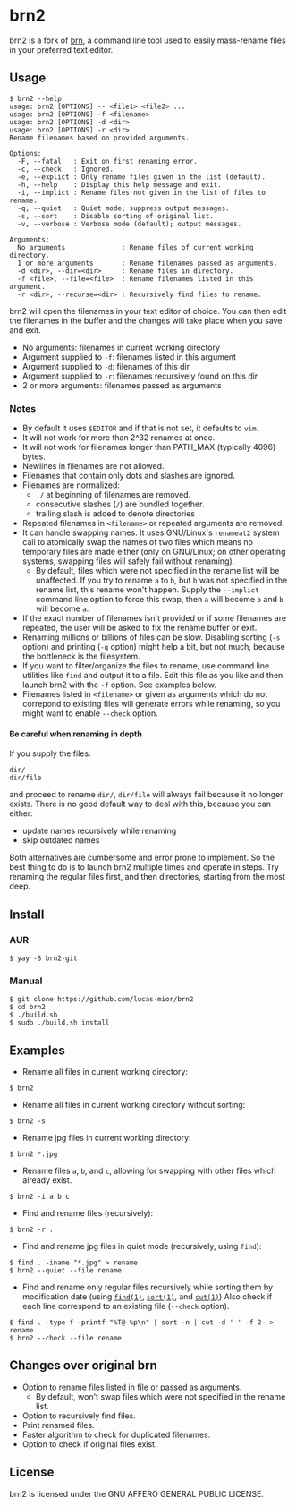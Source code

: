 # brn2
brn2 is a fork of [brn](https://github.com/nimaipatel/brn), a command line tool
used to easily mass-rename files in your preferred text editor.
 
## Usage
```
$ brn2 --help
usage: brn2 [OPTIONS] -- <file1> <file2> ...
usage: brn2 [OPTIONS] -f <filename>
usage: brn2 [OPTIONS] -d <dir>
usage: brn2 [OPTIONS] -r <dir>
Rename filenames based on provided arguments.

Options:
  -F, --fatal   : Exit on first renaming error.
  -c, --check   : Ignored.
  -e, --explict : Only rename files given in the list (default).
  -h, --help    : Display this help message and exit.
  -i, --implict : Rename files not given in the list of files to rename.
  -q, --quiet   : Quiet mode; suppress output messages.
  -s, --sort    : Disable sorting of original list.
  -v, --verbose : Verbose mode (default); output messages.

Arguments:
  No arguments              : Rename files of current working directory.
  1 or more arguments       : Rename filenames passed as arguments.
  -d <dir>, --dir=<dir>     : Rename files in directory.
  -f <file>, --file=<file>  : Rename filenames listed in this argument.
  -r <dir>, --recurse=<dir> : Recursively find files to rename.
```

brn2 will open the filenames in your text editor of choice.
You can then edit the filenames in the buffer and the changes
will take place when you save and exit.
- No arguments: filenames in current working directory
- Argument supplied to `-f`: filenames listed in this argument
- Argument supplied to `-d`: filenames of this dir
- Argument supplied to `-r`: filenames recursively found on this dir
- 2 or more arguments: filenames passed as arguments

### Notes
- By default it uses `$EDITOR` and if that is not set, it defaults to `vim`.
- It will not work for more than 2^32 renames at once.
- It will not work for filenames longer than PATH_MAX (typically 4096) bytes.
- Newlines in filenames are not allowed.
- Filenames that contain only dots and slashes are ignored.
- Filenames are normalized:
    * `./` at beginning of filenames are removed.
    * consecutive slashes (`/`) are bundled together.
    * trailing slash is added to denote directories
- Repeated filenames in `<filename>` or repeated arguments are removed.
- It can handle swapping names. It uses GNU/Linux's `renameat2` system call to
  atomically swap the names of two files which means no temporary files are made
  either (only on GNU/Linux; on other operating systems, swapping files will
  safely fail without renaming).
  * By default, files which were not specified in the rename list will be
    unaffected. If you try to rename `a` to `b`, but `b` was not specified in
    the rename list, this rename won't happen. Supply the `--implict` command
    line option to force this swap, then `a` will become `b` and `b` will become
    `a`.
- If the exact number of filenames isn't provided or if some filenames are
  repeated, the user will be asked to fix the rename buffer or exit.
- Renaming millions or billions of files can be slow. Disabling sorting
  (`-s` option) and printing (`-q` option) might help a bit, but not much,
  because the bottleneck is the filesystem.
- If you want to filter/organize the files to rename, use command line utilities
  like `find` and output it to a file. Edit this file as you like and then
  launch brn2 with the `-f` option. See examples below.
- Filenames listed in `<filename>` or given as arguments which
  do not correpond to existing files will generate errors while renaming,
  so you might want to enable `--check` option.

#### Be careful when renaming in depth
If you supply the files:
```
dir/
dir/file
```
and proceed to rename `dir/`, `dir/file` will always fail because it no longer
exists.
There is no good default way to deal with this, because you can either:
- update names recursively while renaming
- skip outdated names

Both alternatives are cumbersome and error prone to implement.  So the best
thing to do is to launch brn2 multiple times and operate in steps. Try renaming
the regular files first, and then directories, starting from the most deep.
 
## Install
 
### AUR
```
$ yay -S brn2-git
```

### Manual
```
$ git clone https://github.com/lucas-mior/brn2
$ cd brn2
$ ./build.sh
$ sudo ./build.sh install
```

## Examples
- Rename all files in current working directory:
```
$ brn2
```
- Rename all files in current working directory without sorting:
```
$ brn2 -s
```
- Rename jpg files in current working directory:
```
$ brn2 *.jpg
```
- Rename files `a`, `b`, and `c`,
  allowing for swapping with other files which already exist.
```
$ brn2 -i a b c
```
- Find and rename files (recursively):
```
$ brn2 -r .
```
- Find and rename jpg files in quiet mode (recursively, using `find`):
```
$ find . -iname "*.jpg" > rename
$ brn2 --quiet --file rename
```
- Find and rename only regular files recursively while sorting them by
  modification date (using
  [`find(1)`](https://man7.org/linux/man-pages/man1/find.1.html),
  [`sort(1)`](https://man7.org/linux/man-pages/man1/sort.1.html), and
  [`cut(1)`](https://man7.org/linux/man-pages/man1/cut.1.html)) Also check if
  each line correspond to an existing file (`--check` option).
```
$ find . -type f -printf "%T@ %p\n" | sort -n | cut -d ' ' -f 2- > rename
$ brn2 --check --file rename
```
 
## Changes over original brn
- Option to rename files listed in file or passed as arguments.
  * By default, won't swap files which were not specified in the rename list.
- Option to recursively find files.
- Print renamed files.
- Faster algorithm to check for duplicated filenames.
- Option to check if original files exist.
 
## License
brn2 is licensed under the GNU AFFERO GENERAL PUBLIC LICENSE.
